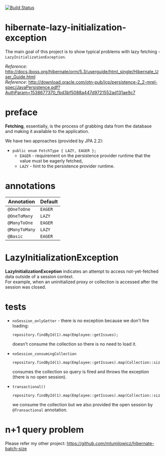 [![Build Status](https://travis-ci.com/mtumilowicz/hibernate-lazy-initialization-exception.svg?branch=master)](https://travis-ci.com/mtumilowicz/hibernate-lazy-initialization-exception)

# hibernate-lazy-initialization-exception
The main goal of this project is to show typical problems with lazy 
fetching - `LazyInitializationException`.

_Reference_: http://docs.jboss.org/hibernate/orm/5.3/userguide/html_single/Hibernate_User_Guide.html  
_Reference_: http://download.oracle.com/otn-pub/jcp/persistence-2_2-mrel-spec/JavaPersistence.pdf?AuthParam=1538677370_fbd3bf5088a447d9721552ad131ae9c7

# preface
**Fetching**, essentially, is the process of grabbing data from the 
database and making it available to the application.

We have two approaches (provided by JPA 2.2):
* `public enum FetchType { LAZY, EAGER };`
    * `EAGER` - requirement on the persistence provider
      runtime that the value must be eagerly fetched,
    * `LAZY` - hint to the persistence provider runtime.


# annotations
|Annotation   |Default   |
|---|---|
|`@OneToOne`   |`EAGER`   |
|`@OneToMany`   |`LAZY`   |
|`@ManyToOne`   |`EAGER`   |
|`@ManyToMany`   |`LAZY`   |
|`@Basic`   |`EAGER`   |

# LazyInitializationException
**LazyInitializationException** indicates an attempt to access not-yet-fetched data outside 
 of a session context.  
For example, when an uninitialized proxy or collection is accessed after the session was closed.

# tests
* `noSession_onlyGetter` - there is no exception because we don't fire
loading: 
    ```
    repository.findById(1).map(Employee::getIssues);
    ```
    doesn't consume the collection so there is no need to load it.

* `noSession_consumingCollection`
    ```
    repository.findById(1).map(Employee::getIssues).map(Collection::size);
    ```
    consumes the collection so query is fired and throws the exception 
    (there is no open session).
    
* `transactional()`
    ```
    repository.findById(1).map(Employee::getIssues).map(Collection::size);
    ```
    we consume the collection but we also provided the open session by
    `@Transactional` annotation.
    
# n+1 query problem
Please refer my other project: https://github.com/mtumilowicz/hibernate-batch-size